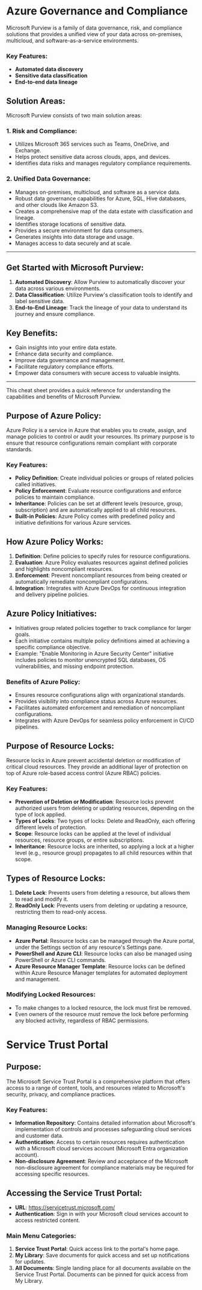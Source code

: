 # Azure Governance and Compliance

Microsoft Purview is a family of data governance, risk, and compliance solutions that provides a unified view of your data across on-premises, multicloud, and software-as-a-service environments.

### Key Features:

- **Automated data discovery**
- **Sensitive data classification**
- **End-to-end data lineage**

## Solution Areas:

Microsoft Purview consists of two main solution areas:

### 1. Risk and Compliance:

- Utilizes Microsoft 365 services such as Teams, OneDrive, and Exchange.
- Helps protect sensitive data across clouds, apps, and devices.
- Identifies data risks and manages regulatory compliance requirements.

### 2. Unified Data Governance:

- Manages on-premises, multicloud, and software as a service data.
- Robust data governance capabilities for Azure, SQL, Hive databases, and other clouds like Amazon S3.
- Creates a comprehensive map of the data estate with classification and lineage.
- Identifies storage locations of sensitive data.
- Provides a secure environment for data consumers.
- Generates insights into data storage and usage.
- Manages access to data securely and at scale.

---

## Get Started with Microsoft Purview:

1. **Automated Discovery**: Allow Purview to automatically discover your data across various environments.
2. **Data Classification**: Utilize Purview's classification tools to identify and label sensitive data.
3. **End-to-End Lineage**: Track the lineage of your data to understand its journey and ensure compliance.

## Key Benefits:

- Gain insights into your entire data estate.
- Enhance data security and compliance.
- Improve data governance and management.
- Facilitate regulatory compliance efforts.
- Empower data consumers with secure access to valuable insights.

---

This cheat sheet provides a quick reference for understanding the capabilities and benefits of Microsoft Purview.

## Purpose of Azure Policy:

Azure Policy is a service in Azure that enables you to create, assign, and manage policies to control or audit your resources. Its primary purpose is to ensure that resource configurations remain compliant with corporate standards.

### Key Features:

- **Policy Definition**: Create individual policies or groups of related policies called initiatives.
- **Policy Enforcement**: Evaluate resource configurations and enforce policies to maintain compliance.
- **Inheritance**: Policies can be set at different levels (resource, group, subscription) and are automatically applied to all child resources.
- **Built-in Policies**: Azure Policy comes with predefined policy and initiative definitions for various Azure services.

## How Azure Policy Works:

1. **Definition**: Define policies to specify rules for resource configurations.
2. **Evaluation**: Azure Policy evaluates resources against defined policies and highlights noncompliant resources.
3. **Enforcement**: Prevent noncompliant resources from being created or automatically remediate noncompliant configurations.
4. **Integration**: Integrates with Azure DevOps for continuous integration and delivery pipeline policies.

## Azure Policy Initiatives:

- Initiatives group related policies together to track compliance for larger goals.
- Each initiative contains multiple policy definitions aimed at achieving a specific compliance objective.
- Example: "Enable Monitoring in Azure Security Center" initiative includes policies to monitor unencrypted SQL databases, OS vulnerabilities, and missing endpoint protection.

### Benefits of Azure Policy:

- Ensures resource configurations align with organizational standards.
- Provides visibility into compliance status across Azure resources.
- Facilitates automated enforcement and remediation of noncompliant configurations.
- Integrates with Azure DevOps for seamless policy enforcement in CI/CD pipelines.

## Purpose of Resource Locks:

Resource locks in Azure prevent accidental deletion or modification of critical cloud resources. They provide an additional layer of protection on top of Azure role-based access control (Azure RBAC) policies.

### Key Features:

- **Prevention of Deletion or Modification**: Resource locks prevent authorized users from deleting or updating resources, depending on the type of lock applied.
- **Types of Locks**: Two types of locks: Delete and ReadOnly, each offering different levels of protection.
- **Scope**: Resource locks can be applied at the level of individual resources, resource groups, or entire subscriptions.
- **Inheritance**: Resource locks are inherited, so applying a lock at a higher level (e.g., resource group) propagates to all child resources within that scope.

## Types of Resource Locks:

1. **Delete Lock**: Prevents users from deleting a resource, but allows them to read and modify it.
2. **ReadOnly Lock**: Prevents users from deleting or updating a resource, restricting them to read-only access.

### Managing Resource Locks:

- **Azure Portal**: Resource locks can be managed through the Azure portal, under the Settings section of any resource's Settings pane.
- **PowerShell and Azure CLI**: Resource locks can also be managed using PowerShell or Azure CLI commands.
- **Azure Resource Manager Template**: Resource locks can be defined within Azure Resource Manager templates for automated deployment and management.

### Modifying Locked Resources:

- To make changes to a locked resource, the lock must first be removed.
- Even owners of the resource must remove the lock before performing any blocked activity, regardless of RBAC permissions.

# Service Trust Portal

## Purpose:

The Microsoft Service Trust Portal is a comprehensive platform that offers access to a range of content, tools, and resources related to Microsoft's security, privacy, and compliance practices.

### Key Features:

- **Information Repository**: Contains detailed information about Microsoft's implementation of controls and processes safeguarding cloud services and customer data.
- **Authentication**: Access to certain resources requires authentication with a Microsoft cloud services account (Microsoft Entra organization account).
- **Non-disclosure Agreement**: Review and acceptance of the Microsoft non-disclosure agreement for compliance materials may be required for accessing specific resources.

## Accessing the Service Trust Portal:

- **URL**: https://servicetrust.microsoft.com/
- **Authentication**: Sign in with your Microsoft cloud services account to access restricted content.

### Main Menu Categories:

1. **Service Trust Portal**: Quick access link to the portal's home page.
2. **My Library**: Save documents for quick access and set up notifications for updates.
3. **All Documents**: Single landing place for all documents available on the Service Trust Portal. Documents can be pinned for quick access from My Library.
